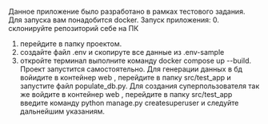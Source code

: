 Данное приложение было разработано в рамках тестового задания.
Для запуска вам понадобится docker.
Запуск приложения:
  0. склонируйте репозиторий себе на ПК
  1. перейдите в папку проектом.
  2. создайте файл .env  и скопируте все данные из .env-sample
  3. откройте терминал выполните команду docker compose up --build.
Проект запустится самостоятельно.
Для генерации данных в бд войидите в контейнер web , перейдите в папку src/test_app и запустите файл populate_db.py.
Для создания суперпользователя так же войдите в контейнер web , перейдите в папку src/test_app введите команду
python manage.py createsuperuser и следуйте дальнейшим указаниям.
